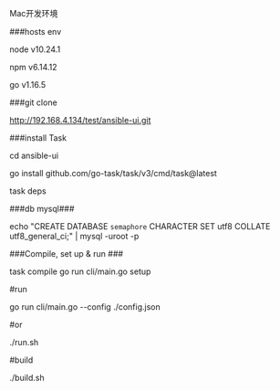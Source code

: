 Mac开发环境


###hosts env

node v10.24.1

npm  v6.14.12

go   v1.16.5


###git clone

http://192.168.4.134/test/ansible-ui.git

###install Task

cd ansible-ui

go install github.com/go-task/task/v3/cmd/task@latest

task deps

###db mysql###

echo "CREATE DATABASE `semaphore` CHARACTER SET utf8 COLLATE utf8_general_ci;" | mysql -uroot -p 

###Compile, set up & run ###

task compile
go run cli/main.go setup

#run

go run cli/main.go --config ./config.json

#or

./run.sh

#build

./build.sh
